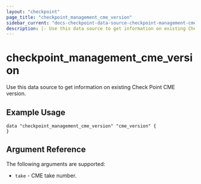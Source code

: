 ```yaml
---
layout: "checkpoint"
page_title: "checkpoint_management_cme_version"
sidebar_current: "docs-checkpoint-data-source-checkpoint-management-cme-version"
description: |- Use this data source to get information on existing Check Point CME version.
---
```


# checkpoint_management_cme_version

Use this data source to get information on existing Check Point CME version.

## Example Usage

```hcl
data "checkpoint_management_cme_version" "cme_version" {
}
```

## Argument Reference

The following arguments are supported:

* `take` - CME take number.

